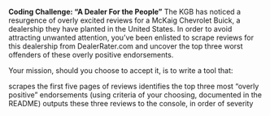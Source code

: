 <b>Coding Challenge: “A Dealer For the People”</b>
The KGB has noticed a resurgence of overly excited reviews for a McKaig Chevrolet Buick, a dealership they have planted in the United States. In order to avoid attracting unwanted attention, you’ve been enlisted to scrape reviews for this dealership from DealerRater.com and uncover the top three worst offenders of these overly positive endorsements.

Your mission, should you choose to accept it, is to write a tool that:

scrapes the first five pages of reviews
identifies the top three most “overly positive” endorsements (using criteria of your choosing, documented in the README)
outputs these three reviews to the console, in order of severity
